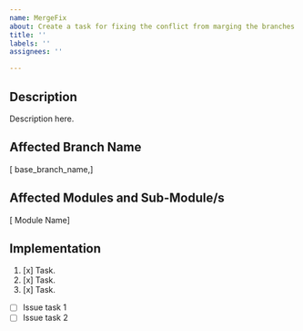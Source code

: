 ```yaml
---
name: MergeFix
about: Create a task for fixing the conflict from marging the branches.
title: ''
labels: ''
assignees: ''

---
```


## Description

Description here.

## Affected Branch Name

[ base_branch_name,]

## Affected Modules and Sub-Module/s 

[ Module Name]

## Implementation

1. [x] Task.
1. [x] Task.
1. [x] Task.
- [ ] Issue task 1
- [ ] Issue task 2
